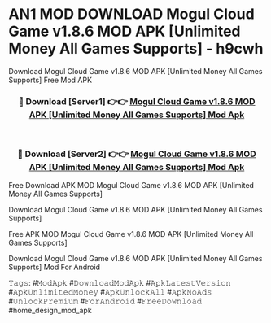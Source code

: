 # AN1 MOD DOWNLOAD Mogul Cloud Game v1.8.6 MOD APK [Unlimited Money All Games Supports] - h9cwh
Download Mogul Cloud Game v1.8.6 MOD APK [Unlimited Money All Games Supports] Free Mod APK

<div align="center">
<h3>🔴 Download [Server1] 👉👉 <a href="https://apk-comot.site?title=Mogul_Cloud_Game_v1.8.6_MOD_APK_[Unlimited_Money_All_Games_Supports]">Mogul Cloud Game v1.8.6 MOD APK [Unlimited Money All Games Supports] Mod Apk</a></h3><br>

<h3>🔴 Download [Server2] 👉👉 <a href="https://apk-comot.site?title=Mogul_Cloud_Game_v1.8.6_MOD_APK_[Unlimited_Money_All_Games_Supports]">Mogul Cloud Game v1.8.6 MOD APK [Unlimited Money All Games Supports] Mod Apk</a></h3>
</div>


Free Download APK MOD Mogul Cloud Game v1.8.6 MOD APK [Unlimited Money All Games Supports]

Download Mogul Cloud Game v1.8.6 MOD APK [Unlimited Money All Games Supports] 

Free APK MOD Mogul Cloud Game v1.8.6 MOD APK [Unlimited Money All Games Supports] 

Download Mogul Cloud Game v1.8.6 MOD APK [Unlimited Money All Games Supports] Mod For Android

𝚃𝚊𝚐𝚜: #𝙼𝚘𝚍𝙰𝚙𝚔 #𝙳𝚘𝚠𝚗𝚕𝚘𝚊𝚍𝙼𝚘𝚍𝙰𝚙𝚔 #𝙰𝚙𝚔𝙻𝚊𝚝𝚎𝚜𝚝𝚅𝚎𝚛𝚜𝚒𝚘𝚗 #𝙰𝚙𝚔𝚄𝚗𝚕𝚒𝚖𝚒𝚝𝚎𝚍𝙼𝚘𝚗𝚎𝚢 #𝙰𝚙𝚔𝚄𝚗𝚕𝚘𝚌𝚔𝙰𝚕𝚕 #𝙰𝚙𝚔𝙽𝚘𝙰𝚍𝚜 #𝚄𝚗𝚕𝚘𝚌𝚔𝙿𝚛𝚎𝚖𝚒𝚞𝚖 #𝙵𝚘𝚛𝙰𝚗𝚍𝚛𝚘𝚒𝚍 #𝙵𝚛𝚎𝚎𝙳𝚘𝚠𝚗𝚕𝚘𝚊𝚍 #home_design_mod_apk
